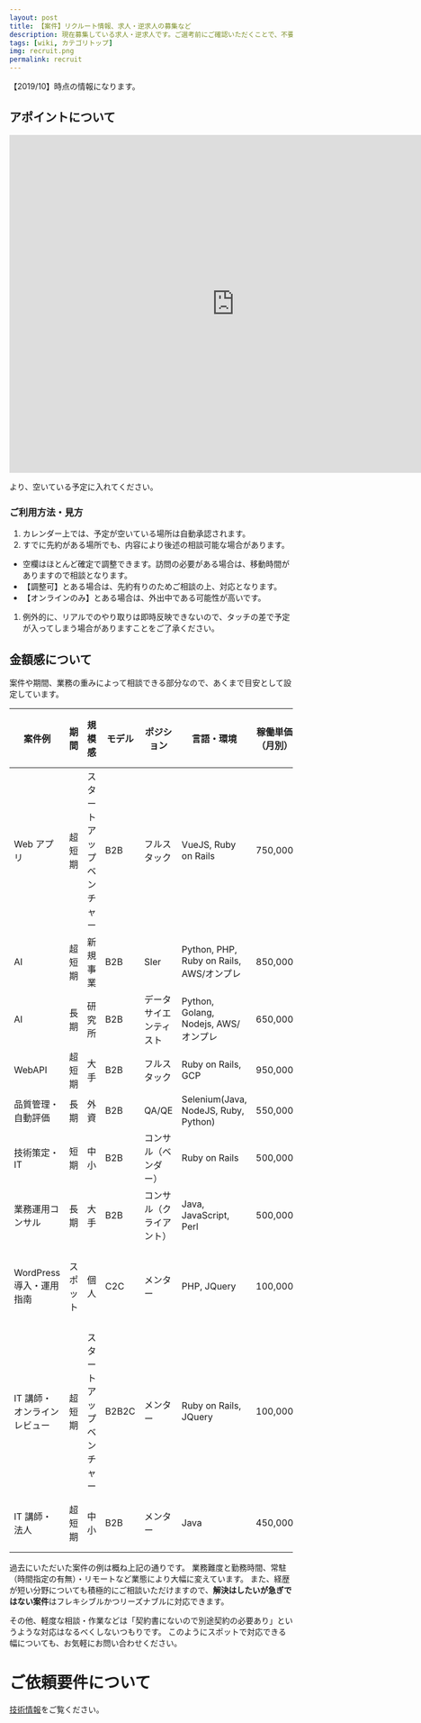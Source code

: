 ```yaml
---
layout: post
title: 【案件】リクルート情報、求人・逆求人の募集など
description: 現在募集している求人・逆求人です。ご選考前にご確認いただくことで、不要な打合せコストを削減できます。
tags: [wiki, カテゴリトップ]
img: recruit.png
permalink: recruit
---
```


【2019/10】時点の情報になります。

## アポイントについて

<iframe src="https://calendar.google.com/calendar/embed?height=600&amp;wkst=1&amp;bgcolor=%23ffffff&amp;ctz=Asia%2FTokyo&amp;src=NjJsb2I4Z3VwYThwOWExY3JuMHNnNHRqczRAZ3JvdXAuY2FsZW5kYXIuZ29vZ2xlLmNvbQ&amp;src=ZWxzNXYzdG4wbjlxcjVpOTIxMDA1NTdvOGozY3JtcTNAaW1wb3J0LmNhbGVuZGFyLmdvb2dsZS5jb20&amp;src=amEuamFwYW5lc2UjaG9saWRheUBncm91cC52LmNhbGVuZGFyLmdvb2dsZS5jb20&amp;color=%23F09300&amp;color=%239E69AF&amp;color=%23009688" style="border-width:0" width="800" height="600" frameborder="0" scrolling="no"></iframe>

より、空いている予定に入れてください。

### ご利用方法・見方

1. カレンダー上では、予定が空いている場所は自動承認されます。
1. すでに先約がある場所でも、内容により後述の相談可能な場合があります。

- 空欄はほとんど確定で調整できます。訪問の必要がある場合は、移動時間がありますので相談となります。
- 【調整可】とある場合は、先約有りのためご相談の上、対応となります。
- 【オンラインのみ】とある場合は、外出中である可能性が高いです。

1. 例外的に、リアルでのやり取りは即時反映できないので、タッチの差で予定が入ってしまう場合がありますことをご了承ください。

## 金額感について

案件や期間、業務の重みによって相談できる部分なので、あくまで目安として設定しています。

| 案件例                      | 期間     | 規模感                   | モデル | ポジション               | 言語・環境                               | 稼働単価（月別） | 人月 | レベル感 | 形態     | 補足                 | 前金 |
| --------------------------- | -------- | ------------------------ | ------ | ------------------------ | ---------------------------------------- | ---------------- | ---- | -------- | -------- | -------------------- | ---- |
| Web アプリ                  | 超短期   | スタートアップベンチャー | B2B    | フルスタック             | VueJS, Ruby on Rails                     | 750,000          | 1.0  | プロ     | リモート | 移動経費別           | 不要 |
| AI                          | 超短期   | 新規事業                 | B2B    | SIer                     | Python, PHP, Ruby on Rails, AWS/オンプレ | 850,000          | 1.0  | プロ     | リモート |                      | 不要 |
| AI                          | 長期     | 研究所                   | B2B    | データサイエンティスト   | Python, Golang, Nodejs, AWS/オンプレ     | 650,000          | 0.8  | メンバー | 常駐     |                      | 不要 |
| WebAPI                      | 超短期   | 大手                     | B2B    | フルスタック             | Ruby on Rails, GCP                       | 950,000          | 1.5  | プロ     | 常駐     |                      | 不要 |
| 品質管理・自動評価          | 長期     | 外資                     | B2B    | QA/QE                    | Selenium(Java, NodeJS, Ruby, Python)     | 550,000          | 1.0  | プロ     | 常駐     |                      | 不要 |
| 技術策定・IT                | 短期     | 中小                     | B2B    | コンサル（ベンダー）     | Ruby on Rails                            | 500,000          | 0.5  | プロ     | リモート | 移動経費別           | 不要 |
| 業務運用コンサル            | 長期     | 大手                     | B2B    | コンサル（クライアント） | Java, JavaScript, Perl                   | 500,000          | 1.0  | メンバー | 常駐     | 移動経費別           | 不要 |
| WordPress 導入・運用指南    | スポット | 個人                     | C2C    | メンター                 | PHP, JQuery                              | 100,000          | 0.5  | プロ     | リモート | 友人価格・移動経費別 | 要   |
| IT 講師・オンラインレビュー | 超短期   | スタートアップベンチャー | B2B2C  | メンター                 | Ruby on Rails, JQuery                    | 100,000          | 0.3  | プロ     | リモート | 移動経費別           | 相談 |
| IT 講師・法人               | 超短期   | 中小                     | B2B    | メンター                 | Java                                     | 450,000          | 1.0  | プロ     | リモート | 移動経費別           | 相談 |

過去にいただいた案件の例は概ね上記の通りです。
業務難度と勤務時間、常駐（時間指定の有無）・リモートなど業態により大幅に変えています。
また、経歴が短い分野についても積極的にご相談いただけますので、**解決はしたいが急ぎではない案件**はフレキシブルかつリーズナブルに対応できます。

その他、軽度な相談・作業などは「契約書にないので別途契約の必要あり」というような対応はなるべくしないつもりです。
このようにスポットで対応できる幅についても、お気軽にお問い合わせください。

# ご依頼要件について

[技術情報](./work)をご覧ください。

